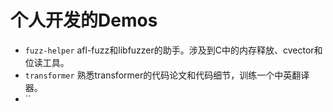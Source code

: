 # 个人开发的Demos

- `fuzz-helper` afl-fuzz和libfuzzer的助手。涉及到C中的内存释放、cvector和位读工具。
- `transformer` 熟悉transformer的代码论文和代码细节，训练一个中英翻译器。
- `` 






   